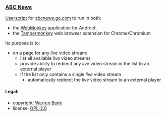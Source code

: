 ### [ABC News](https://github.com/warren-bank/crx-ABC-News/tree/webmonkey-userscript/es5)

[Userscript](https://github.com/warren-bank/crx-ABC-News/raw/webmonkey-userscript/es5/webmonkey-userscript/ABC-News.user.js) for [abcnews.go.com](https://abcnews.go.com/live) to run in both:
* the [WebMonkey](https://github.com/warren-bank/Android-WebMonkey) application for Android
* the [Tampermonkey](https://chrome.google.com/webstore/detail/tampermonkey/dhdgffkkebhmkfjojejmpbldmpobfkfo) web browser extension for Chrome/Chromium

Its purpose is to:
* on a page for any _live_ video stream:
  - list all available _live_ video streams
  - provide ability to redirect any _live_ video stream in the list to an external player
  - if the list only contains a single _live_ video stream
    * automatically redirect the _live_ video stream to an external player

#### Legal:

* copyright: [Warren Bank](https://github.com/warren-bank)
* license: [GPL-2.0](https://www.gnu.org/licenses/old-licenses/gpl-2.0.txt)
